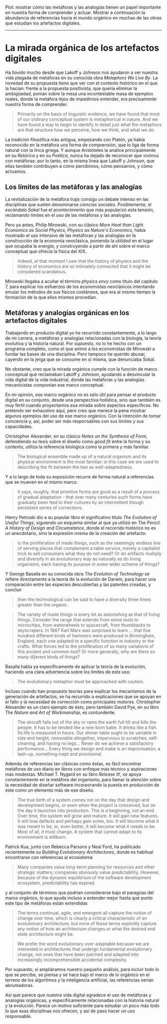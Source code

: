 Plot: mostrar cómo las metáforas y las analogías tienen un papel importante en nuestra forma de comprender y actuar. Mostrar a continuación la abundancia de referencias hacia el mundo orgánico en muchas de las obras que estudian los artefactos digitales.

--------------------------------------------------------------------------------

# La mirada orgánica de los artefactos digitales

Ha llovido mucho desde que Lakoff y Johnson nos ayudaron a ver nuestra vida plagada de metáforas en su conocida obra _Metaphors We Live By_. La novedad de su propuesta tiene que ver con el contexto histórico en el que la hacían: frente a la propuesta positivista, que quería eliminar la ambigüedad, ponían sobre la mesa una incontestable masa de ejemplos reales, donde la metáfora lejos de impedirnos entender, era precisamente nuestra forma de comprender.

> Primarily on the basis of linguistic evidence, we have found that most of our ordinary conceptual system is metaphorical in nature. And we have found a way to begin to identify in detail just what the metaphors are that structure how we perceive, how we think, and what we do.

La tradición filosófica más antigua, empezando con Platón, ya había reconocido en la metáfora una forma de comprensión, que lo liga de forma natural con la lírica griega. Y aunque Aristóteles la analice principalmente en su _Retórica_ y en su _Poética_, nunca ha dejado de reconocer que vivimos con metáforas: por lo tanto, en la misma línea que Lakoff y Johnson, que ellas también contribuyen a cómo percibimos, cómo pensamos, y cómo actuamos.

## Los límites de las metáforas y las analogías

La revitalización de la metáfora trajo consigo un debate intenso en las disciplinas que suelen denominarse _ciencias sociales_. Posiblemente, el _escándalo Sokal_ fue el acontecimiento que más popularizó esta tensión, reclamando límites en el uso de las metáforas y las analogías. 

Pero ya antes, Philip Mirowski, con su clásico _More Heat than Light. Economics as Social Physics, Physics as Nature's Economics_, había mostrado el uso intensivo de las metáforas y las analogías en la construcción de la economía neoclásica, poniendo la _utilidad_ en el lugar que ocupaba la _energía_, y construyendo a partir de ahí sobre el marco conceptual que ofrecía la física del XIX.

> Indeed, at that moment I saw that the history of physics and the history of economics are so intimately connected that it might be considered scandalous.

Mirowski llegaba a acuñar el término _physics envy_ como título del capítulo 7, para explicar los esfuerzos de los economistas neoclásicos intentando emular los métodos de sus físicos coetáneos, que era al mismo tiempo la formación de la que ellos mismos procedían.

## Metáforas y analogías orgánicas en los artefactos digitales

Trabajando en producto digital yo he recurrido constantemente, a lo largo de mi carrera, a metáforas y analogías relacionadas con la biología, la teoría evolutiva y la historia natural. Por supuesto, no lo he hecho con un programa completo, como el que animó a los economistas de Mirowski a fundar las bases de una disciplina. Pero tampoco he querido abusar, cayendo en la jerga que se consume en sí misma, que denunciaba Sokal.

No obstante, creo que la mirada orgánica cumple con la función de marco conceptual que reclamaban Lakoff y Johnson, ayudando a desvincular la vida digital de la vida industrial, donde las metáforas y las analogías mecanicistas componían ese marco conceptual.

En mi opinión, ese marco orgánico no es sólo útil para pensar el producto digital en su conjunto, desde una perspectiva holística, sino que también es muy fértil cuando proyectamos esa mirada sobre aspectos específicos. No pretendo ser exhaustivo aquí, pero creo que merece la pena mostrar algunos ejemplos del uso de ese marco orgánico. Con la intención de tomar conciencia y, así, poder ser más responsables con sus límites y sus capacidades.

Christopher Alexander, en su clásico _Notes on the Synthesis of Form_, defendiendo su tesis sobre el diseño como _good fit_ entre la forma y su contexto, utiliza la referencia biológica como la primera y más familiar.

> The biological ensemble made up of a natural organism and its physical environment is the most familiar: in this case we are used to describing the fit between the two as well-adaptedness.

Y a lo largo de toda su exposición recurre de forma natural a referencias que se mueven en el mismo marco.

> It says, roughly, that primitive forms are good as a result of a process of gradual adaptation - that over many cen­turies such forms have gradually been  tted to their cultures by an intermittent though persistent series of corrections.

Henry Petroski dio a su popular libro el significativo título _The Evolution of Useful Things_, siguiendo un esquema similar al que ya utilizó en _The Pencil. A History of Design and Circumstance_, donde el recorrido histórico no es un anecdotario, sino la expresión misma de la creación del artefacto.

> Is the proliferation of made things, such as the seemingly endless line of serving pieces that complement a table service, merely a capitalist trick to sell consumers what they do not need? Or do artifacts multiply and diversify in an evolutionary way as naturally as do living organisms, each having its purpose in some wider scheme of things?

Y George Basalla en su conocida obra _The Evolution of Technology_ se refiere directamente a la teoría de la evolución de Darwin, para hacer una comparación entre las especies descubiertas y las patentes creadas, y concluir

> then the technological can be said to have a diversity three times greater than the organic.

> The variety of made things is every bit as astonishing as that of living things. Consider the range that extends from stone tools to microchips, from waterwheels to spacecraft, from thumbtacks to skyscrapers. In 1867 Karl Marx was surprised to learn … that five hundred different kinds of hammers were produced in Birmingham, England, each one adapted to a specific function in industry or the crafts. What forces led to the proliferation of so many variations of this ancient and common tool? Or more generally, why are there so many diʃerent kinds of things?

Basalla habla ya específicamente de aplicar la teoría de la evolución, haciendo una clara advertencia sobre los límites de este uso:

> The evolutionary metaphor must be approached with caution.

Incluso cuando han propuesto teorías para explicar los mecanismos de la generación de artefactos, se ha recurrido a explicaciones que se apoyan en el fallo y la necesidad de corrección como principales motores. Christopher Alexander es un claro ejemplo de ésto, pero también David Pye, en su libro _The Nature and Art of Workmanship_, es contundente.

> The aircraft falls out of the sky or rams the earth full tilt and kills the people. It has to be tended like a new born babe. It drinks like a fish. Its life is measured in hours. Our dinner table ought to be variable in size and height, removable altogether, impervious to scratches, self-cleaning, and having no legs... Never do we achieve a satisfactory performance... Every thing we design and make is an improvisation, a lash-up, something inept and provisional.

Además de referencias tan clásicas como éstas, es fácil encontrar metáforas de uso diario en libros con enfoque más técnico y aspiraciones más modestas. Michael T. Nygard en su libro _Release It!_, se apoya constantemente en la metáfora del organismo, para llamar la atención sobre la necesidad de diseñar software incorporando la puesta en producción de éste como un elemento más de ese diseño.

> The true birth of a system comes not on the day that design and development begins, or even when the project is conceived, but on the day it launches into production. This is a beginning, not an end. Over time, the system will grow and mature. It will gain new features. It will lose defects and perhaps gain some, too. It will become what it was meant to be, or, even better, it will become what it needs to be. Most of all, it must change. A system that cannot adapt to its environment is stillborn.

Patrick Kua, junto con Rebecca Parsons y Neal Ford, ha publicado recientemente su _Building Evolutionary Architectures_, donde es habitual encontrarse con referencias al ecosistema

> Many companies value long-term planning for resources and other strategic matters; companies obviously value predictability. However, because of the dynamic equilibrium of the software development ecosystem, predictability has expired.

y al conjunto de términos que podrían considerarse bajo el paragüas del marco orgánico, lo que ayuda incluso a entender mejor hasta qué punto este tipo de metáforas están extendidas

> The terms continual, agile, and emergent all capture the notion of change over time, which is clearly a critical characteristic of an evolutionary architecture, but none of these terms explicitly capture any notion of how an architecture changes or what the desired end state architecture might be.

> We prefer the word evolutionary over adaptable because we are interested in architectures that undergo fundamental evolutionary change, not ones that have been patched and adapted into increasingly incomprehensible accidental complexity.

Por supuesto, si ampliáramos nuestro pequeño análisis, para incluir todo lo que se percibe, se piensa y se hace bajo el marco de lo orgánico en el terreno de los algoritmos y la inteligencia artificial, las referencias serían abrumadoras.

Así que parece que nuestra vida digital agradece el uso de metáforas y analogías orgánicas, y específicamente relacionadas con la historia natural y la evolución. Parece un motivo suficiente para estudiar un poco más todo lo que esas disciplinas nos ofrecen, y así de paso hacer un uso responsable.